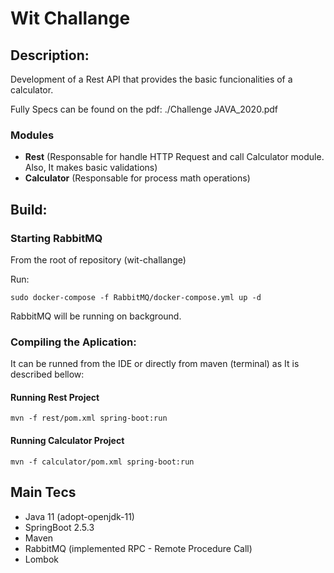 # Wit Challange

## Description:

Development of a Rest API that provides the basic funcionalities of a calculator.

Fully Specs can be found on the pdf: ./Challenge JAVA_2020.pdf

### Modules

- **Rest** (Responsable for handle HTTP Request and call Calculator module. Also, It makes basic validations)
- **Calculator** (Responsable for process math operations)

## Build:

### Starting RabbitMQ

From the root of repository (wit-challange)

Run:

``
sudo docker-compose -f RabbitMQ/docker-compose.yml up -d
``

RabbitMQ will be running on background.

### Compiling the Aplication:

It can be runned from the IDE or directly from maven (terminal) as It is described bellow:

#### Running Rest Project

``
mvn -f rest/pom.xml spring-boot:run
``

#### Running Calculator Project

``
mvn -f calculator/pom.xml spring-boot:run
``

## Main Tecs

- Java 11 (adopt-openjdk-11)
- SpringBoot 2.5.3
- Maven
- RabbitMQ (implemented RPC - Remote Procedure Call)
- Lombok